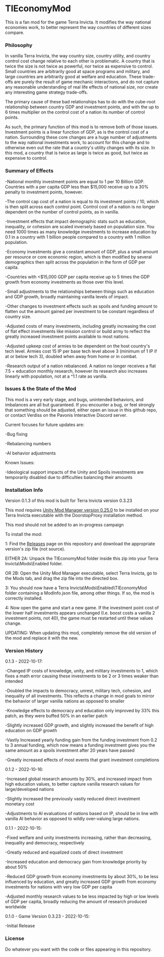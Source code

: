 # TIEconomyMod
This is a fan mod for the game Terra Invicta. It modifies the way national economies work, to better represent the way countries of different sizes compare.


### Philosophy
In vanilla Terra Invicta, the way country size, country utility, and country control cost change relative to each other is problematic. A country that is twice the size is not twice as powerful, nor twice as expensive to control. Small countries are arbitrarily good at space programs and military, and large countries are arbitrarily good at welfare and education. These trade-offs are purely the result of game mechanic interactions, and do not capture any reasonable understanding of real life effects of national size, nor create any interesting game strategy trade-offs.

The primary cause of these bad relationships has to do with the cube-root relationship between country GDP and investment points, and with the up to 6 times multiplier on the control cost of a nation its number of control points.

As such, the primary function of this mod is to remove both of those issues. Investment points is a linear function of GDP, as is the control cost of a nation. Surrounding these core changes are a huge number of adjustments to the way national investments work, to account for this change and to otherwise even out the rate that a country's utility changes with its size. In this mod, a country that is twice as large is twice as good, but twice as expensive to control.


### Summary of Effects
-National monthly investment points are equal to 1 per 10 Billion GDP. Countries with a per capita GDP less than $15,000 receive up to a 30% penalty to investment points, however.

-The control cap cost of a nation is equal to its investment points / 10, which is then split across each control point. Control cost  of a nation is no longer dependent on the number of control points, as in vanilla.

-Investment effects that impact demographic stats such as education, inequality, or cohesion are scaled inversely based on population size. You need 1000 times as many knowledge investments to increase education by 0.1 in a country with 1 billion people compared to a country with 1 million population.

-Economy investments give a constant amount of GDP, plus a small amount per resource or core economic region, which is then modified by several demographics then split across the population in the form of GDP per capita.

-Countries with <$15,000 GDP per capita receive up to 5 times the GDP growth from economy investments as those over this level.

-Small adjustments to the relationships between things such as education and GDP growth, broadly maintaining vanilla levels of impact.

-Other changes to investment effects such as spoils and funding amount to flatten out the amount gained per investment to be constant regardless of country size.

-Adjusted costs of many investments, including greatly increasing the cost of flat effect investments like mission control or build army to reflect the greatly increased investment points available to most nations.

-Adjusted upkeep cost of armies to be dependent on the host country's tech level. Armies cost 15 IP per base tech level above 3 (minimum of 1 IP if at or below tech 3), doubled when away from home or in combat.

-Research output of a nation rebalanced. A nation no longer receives a flat 7.5 + education monthly research, however its research also increases linearly with population, not at a ^1.1 rate as vanilla.


### Issues & the State of the Mod
This mod is a very early stage, and bugs, unintended behaviors, and imbalances are all but guaranteed. If you encounter a bug, or feel strongly that something should be adjusted, either open an issue in this github repo, or contact Verdiss on the Pavonis Interactive Discord server.

Current focuses for future updates are:

-Bug fixing

-Rebalancing numbers

-AI behavior adjustments

Known Issues:

-Ideological support impacts of the Unity and Spoils investments are temporarily disabled due to difficulties balancing their amounts


### Installation Info
Version 0.1.3 of this mod is built for Terra Invicta version 0.3.23

This mod requires [Unity Mod Manager version 0.25.0](https://www.nexusmods.com/site/mods/21/?tab=description) to be installed on your Terra Invicta executable with the DoorstopProxy installation method.

This mod should not be added to an in-progress campaign

To install the mod:

1: Find the [Releases](https://github.com/Verdiss/TIEconomyMod/releases) page on this repository and download the appropriate version's zip file (not source).

EITHER 2A: Unpack the TIEconomyMod folder inside this zip into your Terra Invicta\Mods\Enabled folder.

OR 2B: Open the Unity Mod Manager executable, select Terra Invicta, go to the Mods tab, and drag the zip file into the directed box.

3: You should now have a Terra Invicta\Mods\Enabled\TIEconomyMod folder containing a ModInfo.json file, among other things. If so, the mod is correctly installed.

4: Now open the game and start a new game. If the investment point cost of the lower half investments appears unchanged (I.e. boost costs a vanilla 2 investment points, not 40), the game must be restarted until these values change.

UPDATING: When updating this mod, completely remove the old version of the mod and replace it with the new.


### Version History
0.1.3 - 2022-10-17:

-Changed IP costs of knowledge, unity, and military investments to 1, which fixes a math error causing these investments to be 2 or 3 times weaker than intended

-Doubled the impacts to democracy, unrest, military tech, cohesion, and inequality of all investments. This reflects a change in mod goals to mirror the behavior of larger vanilla nations as opposed to smaller

-Knowledge effects to democracy and education only improved by 33% this patch, as they were buffed 50% in an earlier patch

-Slightly increased GDP growth, and slightly increased the benefit of high education on GDP growth

-Vastly Increased yearly funding gain from the funding investment from 0.2 to 3 annual funding, which now means a funding investment gives you the same amount as a spoils investment after 20 years have passed

-Greatly increased effects of most events that grant investment completions


0.1.2 - 2022-10-16:

-Increased global research amounts by 30%, and increased impact from high education values, to better capture vanilla research values for large/developed nations

-Slightly increased the previously vastly reduced direct investment monetary cost

-Adjustments to AI evaluations of nations based on IP, should be in line with vanilla AI behavior as opposed to wildly over-valuing large nations.


0.1.1 - 2022-10-15:

-Fixed welfare and unity investments increasing, rather than decreasing, inequality and democracy, respectively

-Greatly reduced and equalized costs of direct investment

-Increased education and democracy gain from knowledge priority by about 50%

-Reduced GDP growth from economy investments by about 30%, to be less influenced by education, and greatly increased GDP growth from economy investments for nations with very low GDP per capita

-Adjusted monthly research values to be less impacted by high or low levels of GDP per capita, broadly reducing the amount of research produced worldwide


0.1.0 - Game Version 0.3.23 - 2022-10-15:

-Initial Release


### License
Do whatever you want with the code or files appearing in this repository.